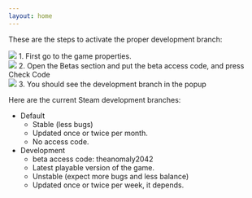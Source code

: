 ```yaml
---
layout: home
---
```


These are the steps to activate the proper development branch:

<div class="post-image">
<img src="/assets/playtest/playtest-steam-step1.png" />
<span>1. First go to the game properties.</span>
</div>

<div class="post-image">
<img src="/assets/playtest/playtest-steam-step2.png" />
<span>2. Open the Betas section and put the beta access code, and press Check Code</span>
</div>

<div class="post-image">
<img src="/assets/playtest/playtest-steam-step3.png" />
<span>3. You should see the development branch in the popup</span>
</div>

Here are the current Steam development branches:

* Default
    * Stable (less bugs) 
    * Updated once or twice per month.
    * No access code.
* Development
    * beta access code: theanomaly2042
    * Latest playable version of the game.
    * Unstable (expect more bugs and less balance)
    * Updated once or twice per week, it depends.